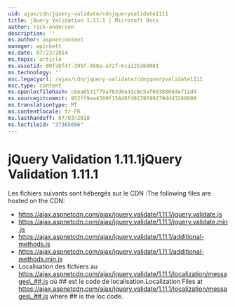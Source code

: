 ```yaml
---
uid: ajax/cdn/jquery-validate/cdnjqueryvalidate1111
title: jQuery Validation 1.11.1 | Microsoft Docs
author: rick-anderson
description: ''
ms.author: aspnetcontent
manager: wpickett
ms.date: 07/23/2014
ms.topic: article
ms.assetid: 80fabf47-395f-458a-a72f-6ca12b269081
ms.technology: ''
msc.legacyurl: /ajax/cdn/jquery-validate/cdnjqueryvalidate1111
msc.type: content
ms.openlocfilehash: c6ea0531f79a763d6e3dc8c5af003800ddef12d4
ms.sourcegitcommit: 953ff9ea4369f154d6fd0239599279ddd3280009
ms.translationtype: MT
ms.contentlocale: fr-FR
ms.lasthandoff: 07/03/2018
ms.locfileid: "37365696"
---
```

<a name="jquery-validation-1111"></a><span data-ttu-id="c07ba-102">jQuery Validation 1.11.1</span><span class="sxs-lookup"><span data-stu-id="c07ba-102">jQuery Validation 1.11.1</span></span>
====================
<span data-ttu-id="c07ba-103">Les fichiers suivants sont hébergés sur le CDN :</span><span class="sxs-lookup"><span data-stu-id="c07ba-103">The following files are hosted on the CDN:</span></span>

- https://ajax.aspnetcdn.com/ajax/jquery.validate/1.11.1/jquery.validate.js
- https://ajax.aspnetcdn.com/ajax/jquery.validate/1.11.1/jquery.validate.min.js
- https://ajax.aspnetcdn.com/ajax/jquery.validate/1.11.1/additional-methods.js
- https://ajax.aspnetcdn.com/ajax/jquery.validate/1.11.1/additional-methods.min.js
- <span data-ttu-id="c07ba-104">Localisation des fichiers au https://ajax.aspnetcdn.com/ajax/jquery.validate/1.11.1/localization/messages\_##.js où ## est le code de localisation.</span><span class="sxs-lookup"><span data-stu-id="c07ba-104">Localization Files at https://ajax.aspnetcdn.com/ajax/jquery.validate/1.11.1/localization/messages\_##.js where ## is the loc code.</span></span>
